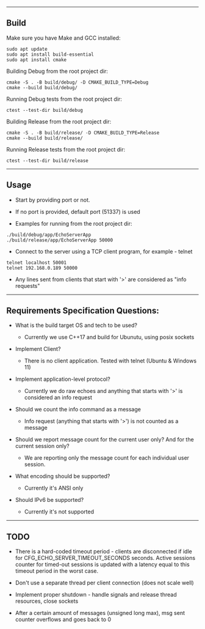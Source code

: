 ------------------------------------------------------------------------
Build
------------------------------------------------------------------------
Make sure you have Make and GCC installed:

```
sudo apt update
sudo apt install build-essential
sudo apt install cmake
```

Building Debug from the root project dir:
```
cmake -S . -B build/debug/ -D CMAKE_BUILD_TYPE=Debug
cmake --build build/debug/
```

Running Debug tests from the root project dir:
```
ctest --test-dir build/debug
```

Building Release from the root project dir:
```
cmake -S . -B build/release/ -D CMAKE_BUILD_TYPE=Release
cmake --build build/release/
```

Running Release tests from the root project dir:
```
ctest --test-dir build/release
```

------------------------------------------------------------------------
Usage
------------------------------------------------------------------------

* Start by providing port or not.
* If no port is provided, default port (51337) is used

* Examples for running from the root project dir:
```
./build/debug/app/EchoServerApp
./build/release/app/EchoServerApp 50000
```

* Connect to the server using a TCP client program, for example - telnet
```
telnet localhost 50001
telnet 192.168.0.189 50000
```

* Any lines sent from clients that start with '>' are considered as "info requests"

------------------------------------------------------------------------
Requirements Specification Questions:
------------------------------------------------------------------------

* What is the build target OS and tech to be used?
  - Currently we use C++17 and build for Ubunutu, using posix sockets

* Implement Client?
  - There is no client application. Tested with telnet (Ubuntu & Windows 11)

* Implement application-level protocol?
  - Currently we do raw echoes and anything that starts with '>' is considered an info request
  
* Should we count the info command as a message
  - Info request (anything that starts with '>') is not counted as a message

* Should we report message count for the current user only? And for the current session only?
  - We are reporting only the message count for each individual user session.

* What encoding should be supported?
  - Currently it's ANSI only

* Should IPv6 be supported?
  - Currently it's not supported

------------------------------------------------------------------------
TODO
------------------------------------------------------------------------

* There is a hard-coded timeout period - clients are disconnected if idle for
  CFG_ECHO_SERVER_TIMEOUT_SECONDS seconds. 
  Active sessions counter for timed-out sessions is updated with a latency equal
  to this timeout period in the worst case. 

* Don't use a separate thread per client connection (does not scale well)

* Implement proper shutdown - handle signals and release thread resources, close sockets

* After a certain amount of messages (unsigned long max), msg sent counter overflows and goes back to 0 
